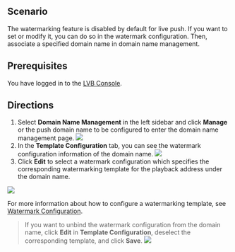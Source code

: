 ## Scenario

The watermarking feature is disabled by default for live push. If you want to set or modify it, you can do so in the watermark configuration. Then, associate a specified domain name in domain name management.

## Prerequisites

You have logged in to the [LVB Console](https://console.cloud.tencent.com/live).

## Directions

1. 	Select **Domain Name Management** in the left sidebar and click **Manage** or the push domain name to be configured to enter the domain name management page.
 ![](https://main.qcloudimg.com/raw/12a327e9585e56eb2ad00aa6d147055d.png)
2. 	In the **Template Configuration** tab, you can see the watermark configuration information of the domain name.
![](https://main.qcloudimg.com/raw/09dea06f590e5817fcb93d0fe48a7504.png)
3. 	Click **Edit** to select a watermark configuration which specifies the corresponding watermarking template for the playback address under the domain name.

![](https://main.qcloudimg.com/raw/6ffa50ddcae578db71bed6d62d548643.png)

For more information about how to configure a watermarking template, see [Watermark Configuration](https://cloud.tencent.com/document/product/267/20387).

>If you want to unbind the watermark configuration from the domain name, click **Edit** in **Template Configuration**, deselect the corresponding template, and click **Save**.
![](https://main.qcloudimg.com/raw/94a9695a9b3f824356de93bbdd004822.png)

